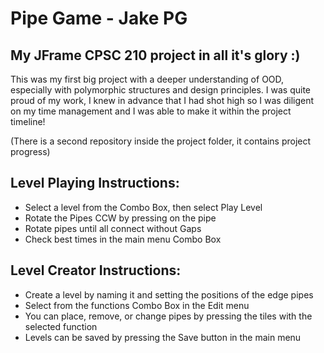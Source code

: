 # Pipe Game - Jake PG
## My JFrame CPSC 210 project in all it's glory :) 

This was my first big project with a deeper understanding of OOD, especially with polymorphic structures and design principles.
I was quite proud of my work, I knew in advance that I had shot high so I was diligent on my time management and I was able to make it within the project timeline!

(There is a second repository inside the project folder, it contains project progress)

## Level Playing Instructions:
- Select a level from the Combo Box, then select Play Level
- Rotate the Pipes CCW by pressing on the pipe
- Rotate pipes until all connect without Gaps
- Check best times in the main menu Combo Box

## Level Creator Instructions:
- Create a level by naming it and setting the positions of the edge pipes
- Select from the functions Combo Box in the Edit menu
- You can place, remove, or change pipes by pressing the tiles with the selected function
- Levels can be saved by pressing the Save button in the main menu

